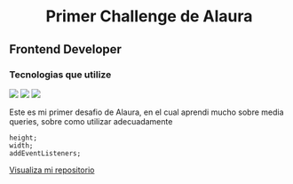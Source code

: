 <h1 style="text-align:center" >Primer Challenge de Alaura</h1>
<h2>Frontend Developer</h2>

### Tecnologias que utilize
 <img src="https://img.shields.io/badge/CSS3-1572B6?style=for-the-badge&logo=css3&logoColor=white" />
 <img src="https://img.shields.io/badge/HTML5-E34F26?style=for-the-badge&logo=html5&logoColor=white" />
 <img src="https://img.shields.io/badge/JavaScript-323330?style=for-the-badge&logo=javascript&logoColor=F7DF1E" />

Este es mi primer desafio de Alaura, en el cual aprendi mucho sobre media queries, sobre como utilizar adecuadamente  
```
height;
width;
addEventListeners;
```


<a href="https://alexazc.github.io/Primer-Challenge-Alaura/">Visualiza mi repositorio</a>
